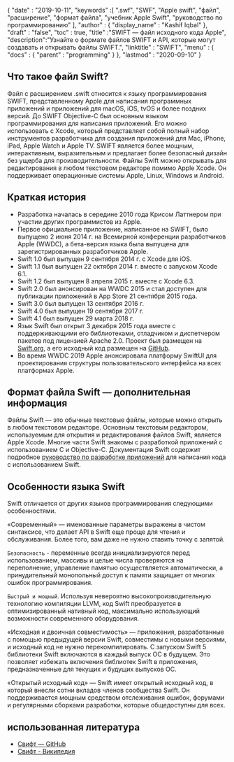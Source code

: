 {
  "date" : "2019-10-11",
  "keywords" :[ ".swf", "SWF", "Apple swift", "файл", "расширение", "формат файла", "учебник Apple Swift", "руководство по программированию" ],
  "author" : {
    "display_name" : "Kashif Iqbal"
},
  "draft" : "false",
  "toc" : true,
  "title" :"SWIFT — файл исходного кода Apple",
  "description":"Узнайте о формате файлов SWIFT и API, которые могут создавать и открывать файлы SWIFT.",
  "linktitle" : "SWIFT",
  "menu" : {
    "docs" : {
      "parent" : "programming"
}
},
  "lastmod" : "2020-09-10"
}

## Что такое файл Swift?

Файл с расширением .swift относится к языку программирования SWIFT, представленному Apple для написания программных приложений и приложений для macOS, iOS, tvOS и более поздних версий. До SWIFT Objective-C был основным языком программирования для написания приложений. Его можно использовать с Xcode, который представляет собой полный набор инструментов разработчика для создания приложений для Mac, iPhone, iPad, Apple Watch и Apple TV. SWIFT является более мощным, интерактивным, выразительным и предлагает более безопасный дизайн без ущерба для производительности. Файлы Swift можно открывать для редактирования в любом текстовом редакторе помимо Apple Xcode. Он поддерживает операционные системы Apple, Linux, Windows и Android.

## Краткая история

* Разработка началась в середине 2010 года Крисом Латтнером при участии других программистов из Apple.
* Первое официальное приложение, написанное на SWIFT, было выпущено 2 июня 2014 г. на Всемирной конференции разработчиков Apple (WWDC), а бета-версия языка была выпущена для зарегистрированных разработчиков Apple.
* Swift 1.0 был выпущен 9 сентября 2014 г. с Xcode для iOS.
* Swift 1.1 был выпущен 22 октября 2014 г. вместе с запуском Xcode 6.1.
* Swift 1.2 был выпущен 8 апреля 2015 г. вместе с Xcode 6.3.
* Swift 2.0 был анонсирован на WWDC 2015 и стал доступен для публикации приложений в App Store 21 сентября 2015 года.
* Swift 3.0 был выпущен 13 сентября 2016 г.
* Swift 4.0 был выпущен 19 сентября 2017 г.
* Swift 4.1 был выпущен 29 марта 2018 г.
* Язык Swift был открыт 3 декабря 2015 года вместе с поддерживающими его библиотеками, отладчиком и диспетчером пакетов под лицензией Apache 2.0. Проект был размещен на [Swift.org](https://swift.org/), а его исходный код размещен на [GitHub](https://github.com/apple/swift).
* Во время WWDC 2019 Apple анонсировала платформу SwiftUI для проектирования структуры пользовательского интерфейса на всех платформах Apple.

## Формат файла Swift — дополнительная информация

Файлы Swift — это обычные текстовые файлы, которые можно открыть в любом текстовом редакторе. Основным текстовым редактором, используемым для открытия и редактирования файлов Swift, является Apple Xcode. Многие части Swift знакомы с разработкой приложений с использованием C и Objective-C. Документация Swift содержит подробное [руководство по разработке приложений](https://docs.swift.org/swift-book/documentation/the-swift-programming-language/thebasics/) для написания кода с использованием Swift.

## Особенности языка Swift

Swift отличается от других языков программирования следующими особенностями.

«Современный» — именованные параметры выражены в чистом синтаксисе, что делает API в Swift еще проще для чтения и обслуживания. Более того, вам даже не нужно ставить точку с запятой.

`Безопасность` - переменные всегда инициализируются перед использованием, массивы и целые числа проверяются на переполнение, управление памятью осуществляется автоматически, а принудительный монопольный доступ к памяти защищает от многих ошибок программирования.

`Быстрый и мощный`. Используя невероятно высокопроизводительную технологию компиляции LLVM, код Swift преобразуется в оптимизированный нативный код, максимально использующий возможности современного оборудования.

«Исходная и двоичная совместимость» — приложения, разработанные с помощью предыдущей версии Swift, совместимы с новыми версиями, и исходный код не нужно перекомпилировать. С запуском Swift 5 библиотеки Swift включаются в каждый выпуск ОС в будущем. Это позволяет избежать включения библиотек Swift в приложения, предназначенные для текущих и будущих выпусков ОС.

«Открытый исходный код» — Swift имеет открытый исходный код, в который внесли сотни вкладов членов сообщества Swift. Он поддерживается мощным средством отслеживания ошибок, форумами и регулярными сборками разработки, которые общедоступны для всех.

## использованная литература
* [Свифт — GitHub](https://github.com/apple/swift)
* [Свифт - Википедия](https://en.wikipedia.org/wiki/Swift_(язык_программирования))

